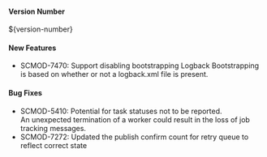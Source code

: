#### Version Number
${version-number}

#### New Features
* SCMOD-7470: Support disabling bootstrapping Logback
  Bootstrapping is based on whether or not a logback.xml file is present.

#### Bug Fixes
* SCMOD-5410: Potential for task statuses not to be reported.  
  An unexpected termination of a worker could result in the loss of job tracking messages.
* SCMOD-7272: Updated the publish confirm count for retry queue to reflect correct state
